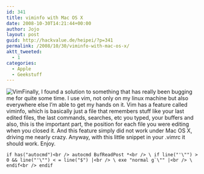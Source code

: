 ```yaml
---
id: 341
title: viminfo with Mac OS X
date: 2008-10-30T14:21:44+00:00
author: Jojo
layout: post
guid: http://hackvalue.de/heipei/?p=341
permalink: /2008/10/30/viminfo-with-mac-os-x/
aktt_tweeted:
  - 1
categories:
  - Apple
  - Geekstuff
---
```

<img data-echo="/weblog/vim_logo.png" alt="Vim" class="alignleft" />Finally, I found a solution to something that has really been bugging me for quite some time. I use vim, not only on my linux machine but also everywhere else I&#8217;m able to get my hands on it. Vim has a feature called viminfo, which is basically just a file that remembers stuff like your last edited files, the last commands, searches, etc you typed, your buffers and also, this is the important part, the position for each file you were editing when you closed it. And this feature simply did not work under Mac OS X, driving me nearly crazy. Anyway, with this little snippet in your .vimrc it should work. Enjoy.
  
``if has("autocmd")<br />
    autocmd BufReadPost *<br />
	\ if line("'\"") > 0 && line("'\"") < = line("$") |<br />
	\ exe "normal g`\"" |<br />
	\ endif<br />
endif``
